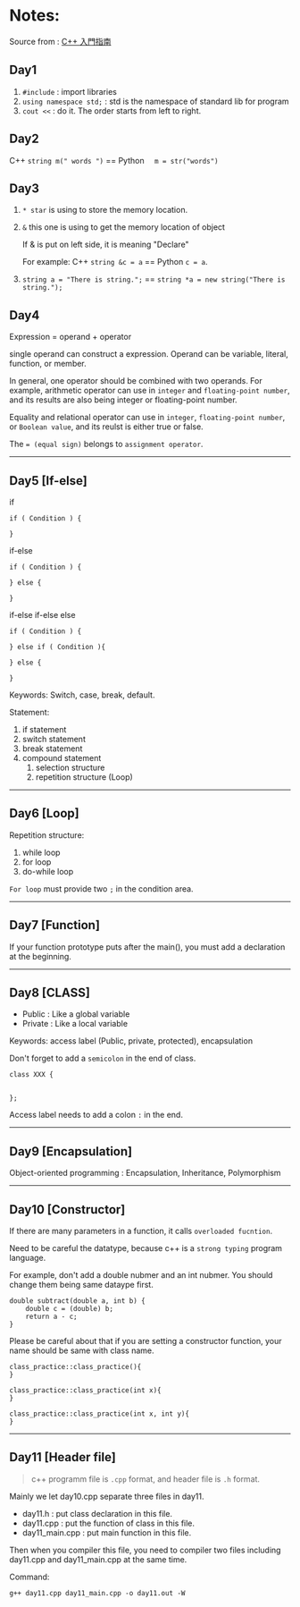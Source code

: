# Notes:

Source from : [C++ 入門指南](http://kaiching.org/pydoing/cpp.htmls)

## Day1

1. `#include` : import libraries
2. `using namespace std;` : std is the namespace of standard lib for program
3. `cout <<` : do it. The order starts from left to right.

## Day2

C++ ```string m(" words ")``` == Python ```  m = str("words")```

## Day3

1. `* star` is using to store the memory location.
2. `&` this one is using to get the memory location of object

    If & is put on left side, it is meaning "Declare"

    For example: 
    C++ ```string &c = a``` == Python  ``` c = a ```.

3. ```string a = "There is string.";```  == ```string *a = new string("There is string.");```

## Day4

Expression = operand + operator

single operand can construct a expression. Operand can be variable, literal, function, or member.

In general, one operator should be combined with two operands.
For example, arithmetic operator can use in `integer` and `floating-point number`, and its results are also being integer or floating-point number.

Equality and relational operator can use in `integer`, `floating-point number`, or `Boolean value`, and its reulst is either true or false.

The `= (equal sign)` belongs to `assignment operator`.

---
## Day5 [If-else]

if
```
if ( Condition ) {

}
```
if-else
```
if ( Condition ) {
 
} else {

} 
```
if-else if-else else
```
if ( Condition ) {

} else if ( Condition ){

} else {

}
```

Keywords: Switch, case, break, default.

Statement:
1. if statement
2. switch statement
3. break statement
4. compound statement
   1. selection structure
   2. repetition structure (Loop)

---
## Day6 [Loop]

Repetition structure:
1. while loop
2. for loop
3. do-while loop

`For loop` must provide two `;` in the condition area.

---
## Day7 [Function]

If your function prototype puts after the main(), you must add a declaration at the beginning.

---
## Day8 [CLASS]

- Public : Like a global variable 
- Private : Like a local variable

Keywords: access label (Public, private, protected), encapsulation

Don't forget to add a `semicolon` in the end of class.

```
class XXX {


};
```

Access label needs to add a colon `:` in the end.


---
## Day9 [Encapsulation]

Object-oriented programming : Encapsulation, Inheritance, Polymorphism

---
## Day10 [Constructor]

If there are many parameters in a function, it calls `overloaded fucntion`.

Need to be careful the datatype, because c++ is a `strong typing` program language. 

For example, don't add a double nubmer and an int nubmer. You should change them being same dataype first.

```
double subtract(double a, int b) {
    double c = (double) b;
    return a - c;
}
```

Please be careful about that if you are setting a constructor function, your name should be same with class name.

```
class_practice::class_practice(){
}

class_practice::class_practice(int x){
}

class_practice::class_practice(int x, int y){
}
```

---
## Day11 [Header file]

> c++ programm file is `.cpp` format, and header file is `.h` format.

Mainly we let day10.cpp separate three files in day11.

- day11.h : put class declaration in this file.
- day11.cpp : put the function of class in this file.
- day11_main.cpp : put main function in this file.

Then when you compiler this file, you need to compiler two files including day11.cpp and day11_main.cpp at the same time.

Command:
```
g++ day11.cpp day11_main.cpp -o day11.out -W
```
